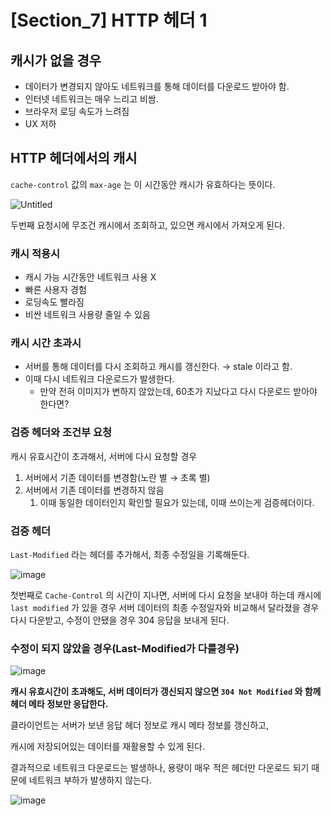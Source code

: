 # [Section_7] HTTP 헤더 1

## 캐시가 없을 경우

- 데이터가 변경되지 않아도 네트워크를 통해 데이터를 다운로드 받아야 함.
- 인터넷 네트워크는 매우 느리고 비쌈.
- 브라우저 로딩 속도가 느려짐
- UX 저하

## HTTP 헤더에서의 캐시

`cache-control` 값의 `max-age` 는 이 시간동안 캐시가 유효하다는 뜻이다.

![Untitled](https://prod-files-secure.s3.us-west-2.amazonaws.com/934968c3-f6ae-46ad-8423-aec44f8c9ba4/5be25bc0-a7af-4bc1-a272-0adf68885ef1/Untitled.png)

두번째 요청시에 무조건 캐시에서 조회하고, 있으면 캐시에서 가져오게 된다.

### 캐시 적용시

- 캐시 가능 시간동안 네트워크 사용 X
- 빠른 사용자 경험
- 로딩속도 빨라짐
- 비싼 네트워크 사용량 줄일 수 있음

### 캐시 시간 초과시

- 서버를 통해 데이터를 다시 조회하고 캐시를 갱신한다. → stale 이라고 함.
- 이때 다시 네트워크 다운로드가 발생한다.
    - 만약 전혀 이미지가 변하지 않았는데, 60초가 지났다고 다시 다운로드 받아야 한다면?

### 검증 헤더와 조건부 요청

캐시 유효시간이 초과해서, 서버에 다시 요청할 경우

1. 서버에서 기존 데이터를 변경함(노란 별 → 초록 별)
2. 서버에서 기존 데이터를 변경하지 않음
    1. 이때 동일한 데이터인지 확인할 필요가 있는데, 이때 쓰이는게 검증헤더이다. 

### 검증 헤더

`Last-Modified` 라는 헤더를 추가해서, 최종 수정일을 기록해둔다.

![image](https://github.com/jellyjw/HTTP/assets/104891203/0c359721-e2c0-4081-becf-00839e502db4)

첫번째로 `Cache-Control` 의 시간이 지나면, 서버에 다시 요청을 보내야 하는데 캐시에 `last modified` 가 있을 경우 서버 데이터의 최종 수정일자와 비교해서 달라졌을 경우 다시 다운받고, 수정이 안됐을 경우 304 응답을 보내게 된다.

### 수정이 되지 않았을 경우(Last-Modified가 다를경우)

![image](https://github.com/jellyjw/HTTP/assets/104891203/6e3bd962-14aa-4928-a94d-8e08360349c1)

**캐시 유효시간이 초과해도, 서버 데이터가 갱신되지 않으면 `304 Not Modified` 와 함께 헤더 메타 정보만 응답한다.**

클라이언트는 서버가 보낸 응답 헤더 정보로 캐시 메타 정보를 갱신하고,

캐시에 저장되어있는 데이터를 재활용할 수 있게 된다.

결과적으로 네트워크 다운로드는 발생하나, 용량이 매우 적은 헤더만 다운로드 되기 때문에 네트워크 부하가 발생하지 않는다.

![image](https://github.com/jellyjw/HTTP/assets/104891203/d7843a61-9a6a-42dd-bba8-ee0b0c594e47)